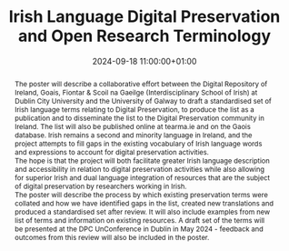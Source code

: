 ---
abstract: "The poster will describe a collaborative effort between the Digital Repository
  of Ireland, Goais, Fiontar & Scoil na Gaeilge (Interdisciplinary School of Irish)
  at Dublin City University and the University of Galway to draft a standardised set
  of Irish language terms relating to Digital Preservation, to produce the list as
  a publication and to disseminate the list to the Digital Preservation community
  in Ireland. The list will also be published  online at tearma.ie and on the Gaois
  database. Irish remains a second and minority language in Ireland, and the project
  attempts to fill gaps in the existing vocabulary of Irish language words and expressions
  to account for digital preservation activities. \n\nThe hope is that the project
  will both facilitate greater Irish language description and accessibility in relation
  to digital preservation activities while also allowing for superior Irish and dual
  language integration of resources that are the subject of digital preservation by
  researchers working in Irish.\n\nThe poster will describe the process by which existing
  preservation terms were collated and how we have identified gaps in the list, created
  new translations and produced a standardised set after review. It will also include
  examples from new list of terms and information on existing resources. A draft set
  of the terms will be presented at the DPC UnConference in Dublin in May 2024 - feedback
  and outcomes from this review will also be included in the poster."
creators:
- Kevin Long
- Noelia Romero
date: 2024-09-18 11:00:00+01:00
document_url: https://zenodo.org/records/13643055/download/pdf
grand_parent: iPRES
institutions: []
keywords:
- communications and advocacy for dp
- from document to data
landing_page_url: https://zenodo.org/records/13643055
language: eng
layout: publication
license: Creative Commons Attribution Share-Alike 4.0 (CC-BY-SA-4.0)
notes_url: ''
parent: iPRES 2024
publication_type: poster
size: null
slides_url: ''
source_name: iPRES
stream_url: ''
title: Irish Language Digital Preservation and Open Research Terminology
year: 2024
---